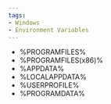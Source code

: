 ```yaml
---
tags:
- Windows
- Environment Variables
---
```

- %PROGRAMFILES%
- %PROGRAMFILES(x86)%
- %APPDATA%
- %LOCALAPPDATA%
- %USERPROFILE%
- %PROGRAMDATA%